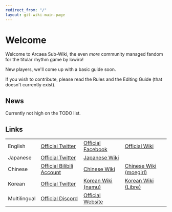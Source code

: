 ```yaml
---
redirect_from: "/"
layout: git-wiki-main-page
---
```


# Welcome

Welcome to Arcaea Sub-Wiki, the even *more* community managed fandom for the titular rhythm game by lowiro!

New players, we'll come up with a basic guide soon.

If you wish to contribute, please read the Rules and the Editing Guide (that doesn't currently exist).

## News

Currently not high on the TODO list.

## Links

| | | | |
| --- | --- | --- | --- |
| English | [Official Twitter](https://twitter.com/arcaea_en) | [Official Facebook](https://www.facebook.com/arcaeagame/) | [Official Wiki](https://arcaea.fandom.com/) |
| Japanese | [Official Twitter](https://x.com/arcaea_jp) | [Japanese Wiki](http://wikiwiki.jp/arcaea/) | |
| Chinese | [Official Bilibili Account](https://space.bilibili.com/404145357) | [Chinese Wiki](http://wiki.arcaea.cn/) | [Chinese Wiki (moegirl)](https://zh.moegirl.org/Arcaea) |
| Korean | [Official Twitter](https://x.com/arcaea_kr) | [Korean Wiki (namu)](https://namu.wiki/w/Arcaea) | [Korean Wiki (Libre)](https://librewiki.net/wiki/Arcaea) |
| Multilingual | [Official Discord](https://discord.gg/arcaea) | [Official Website](https://arcaea.lowiro.com/) | |
